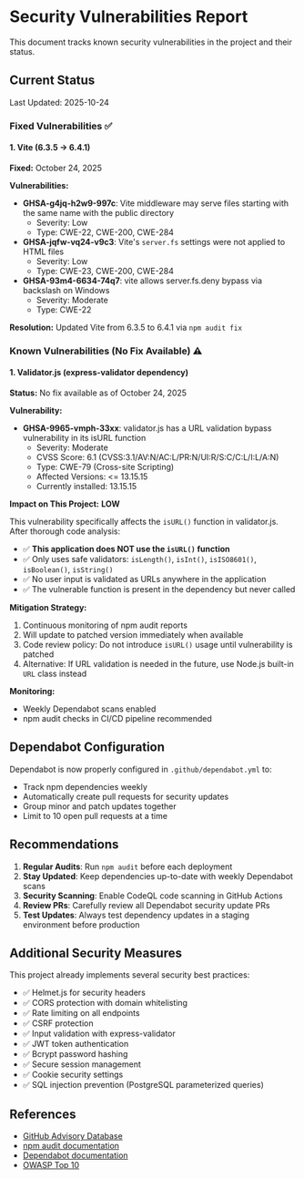 # Security Vulnerabilities Report

This document tracks known security vulnerabilities in the project and their status.

## Current Status

Last Updated: 2025-10-24

### Fixed Vulnerabilities ✅

#### 1. Vite (6.3.5 → 6.4.1)
**Fixed:** October 24, 2025

**Vulnerabilities:**
- **GHSA-g4jq-h2w9-997c**: Vite middleware may serve files starting with the same name with the public directory
  - Severity: Low
  - Type: CWE-22, CWE-200, CWE-284
- **GHSA-jqfw-vq24-v9c3**: Vite's `server.fs` settings were not applied to HTML files
  - Severity: Low
  - Type: CWE-23, CWE-200, CWE-284
- **GHSA-93m4-6634-74q7**: vite allows server.fs.deny bypass via backslash on Windows
  - Severity: Moderate
  - Type: CWE-22

**Resolution:** Updated Vite from 6.3.5 to 6.4.1 via `npm audit fix`

### Known Vulnerabilities (No Fix Available) ⚠️

#### 1. Validator.js (express-validator dependency)
**Status:** No fix available as of October 24, 2025

**Vulnerability:**
- **GHSA-9965-vmph-33xx**: validator.js has a URL validation bypass vulnerability in its isURL function
  - Severity: Moderate
  - CVSS Score: 6.1 (CVSS:3.1/AV:N/AC:L/PR:N/UI:R/S:C/C:L/I:L/A:N)
  - Type: CWE-79 (Cross-site Scripting)
  - Affected Versions: <= 13.15.15
  - Currently installed: 13.15.15

**Impact on This Project:** **LOW**

This vulnerability specifically affects the `isURL()` function in validator.js. After thorough code analysis:
- ✅ **This application does NOT use the `isURL()` function**
- ✅ Only uses safe validators: `isLength()`, `isInt()`, `isISO8601()`, `isBoolean()`, `isString()`
- ✅ No user input is validated as URLs anywhere in the application
- ✅ The vulnerable function is present in the dependency but never called

**Mitigation Strategy:**
1. Continuous monitoring of npm audit reports
2. Will update to patched version immediately when available
3. Code review policy: Do not introduce `isURL()` usage until vulnerability is patched
4. Alternative: If URL validation is needed in the future, use Node.js built-in `URL` class instead

**Monitoring:**
- Weekly Dependabot scans enabled
- npm audit checks in CI/CD pipeline recommended

## Dependabot Configuration

Dependabot is now properly configured in `.github/dependabot.yml` to:
- Track npm dependencies weekly
- Automatically create pull requests for security updates
- Group minor and patch updates together
- Limit to 10 open pull requests at a time

## Recommendations

1. **Regular Audits**: Run `npm audit` before each deployment
2. **Stay Updated**: Keep dependencies up-to-date with weekly Dependabot scans
3. **Security Scanning**: Enable CodeQL code scanning in GitHub Actions
4. **Review PRs**: Carefully review all Dependabot security update PRs
5. **Test Updates**: Always test dependency updates in a staging environment before production

## Additional Security Measures

This project already implements several security best practices:
- ✅ Helmet.js for security headers
- ✅ CORS protection with domain whitelisting
- ✅ Rate limiting on all endpoints
- ✅ CSRF protection
- ✅ Input validation with express-validator
- ✅ JWT token authentication
- ✅ Bcrypt password hashing
- ✅ Secure session management
- ✅ Cookie security settings
- ✅ SQL injection prevention (PostgreSQL parameterized queries)

## References

- [GitHub Advisory Database](https://github.com/advisories)
- [npm audit documentation](https://docs.npmjs.com/cli/v8/commands/npm-audit)
- [Dependabot documentation](https://docs.github.com/en/code-security/dependabot)
- [OWASP Top 10](https://owasp.org/www-project-top-ten/)
